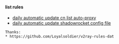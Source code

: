 #### list rules
* [daily automatic update cn list auto-proxy](https://raw.githubusercontent.com/mixool/rules/main/autoswitchcnlist.txt)  
* [daily automatic update shadowrocket config file](https://raw.githubusercontent.com/mixool/rules/main/allrocket.conf)  
~~~
Thanks:  
* https://github.com/Loyalsoldier/v2ray-rules-dat  
